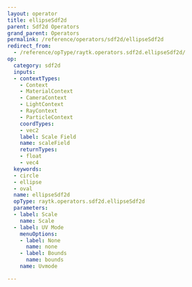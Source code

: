 ```yaml
---
layout: operator
title: ellipseSdf2d
parent: Sdf2d Operators
grand_parent: Operators
permalink: /reference/operators/sdf2d/ellipseSdf2d
redirect_from:
  - /reference/opType/raytk.operators.sdf2d.ellipseSdf2d/
op:
  category: sdf2d
  inputs:
  - contextTypes:
    - Context
    - MaterialContext
    - CameraContext
    - LightContext
    - RayContext
    - ParticleContext
    coordTypes:
    - vec2
    label: Scale Field
    name: scaleField
    returnTypes:
    - float
    - vec4
  keywords:
  - circle
  - ellipse
  - oval
  name: ellipseSdf2d
  opType: raytk.operators.sdf2d.ellipseSdf2d
  parameters:
  - label: Scale
    name: Scale
  - label: UV Mode
    menuOptions:
    - label: None
      name: none
    - label: Bounds
      name: bounds
    name: Uvmode

---
```

